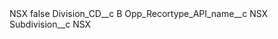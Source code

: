 <?xml version="1.0" encoding="UTF-8"?>
<CustomMetadata xmlns="http://soap.sforce.com/2006/04/metadata" xmlns:xsi="http://www.w3.org/2001/XMLSchema-instance" xmlns:xsd="http://www.w3.org/2001/XMLSchema">
    <label>NSX</label>
    <protected>false</protected>
    <values>
        <field>Division_CD__c</field>
        <value xsi:type="xsd:string">B</value>
    </values>
    <values>
        <field>Opp_Recortype_API_name__c</field>
        <value xsi:type="xsd:string">NSX</value>
    </values>
    <values>
        <field>Subdivision__c</field>
        <value xsi:type="xsd:string">NSX</value>
    </values>
</CustomMetadata>

